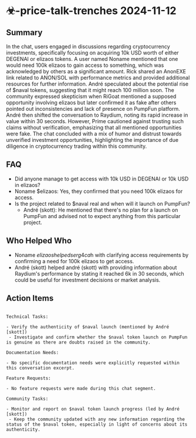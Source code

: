# ☣-price-talk-trenches 2024-11-12

## Summary

In the chat, users engaged in discussions regarding cryptocurrency investments, specifically focusing on acquiring 10k USD worth of either DEGENAI or elizaos tokens. A user named Noname mentioned that one would need 100k elizaos to gain access to something, which was acknowledged by others as a significant amount. Rick shared an AnonEXE link related to ANON/SOL with performance metrics and provided additional resources for further information. André speculated about the potential rise of $naval tokens, suggesting that it might reach 100 million soon. The community expressed skepticism when RiGoat mentioned a supposed opportunity involving elizaos but later confirmed it as fake after others pointed out inconsistencies and lack of presence on PumpFun platform. André then shifted the conversation to Raydium, noting its rapid increase in value within 30 seconds. However, Prime cautioned against trusting such claims without verification, emphasizing that all mentioned opportunities were fake. The chat concluded with a mix of humor and distrust towards unverified investment opportunities, highlighting the importance of due diligence in cryptocurrency trading within this community.

## FAQ

- Did anyone manage to get access with 10k USD in DEGENAI or 10k USD in elizaos?
- Noname $elizaos: Yes, they confirmed that you need 100k elizaos for access.
- Is the project related to $naval real and when will it launch on PumpFun?
    - André (skott): He mentioned that there's no plan for a launch on PumpFun and advised not to expect anything from this particular project.

## Who Helped Who

- Noname $elizaos helped serg4ca$h with clarifying access requirements by confirming a need for 100k elizaos to get access.
- André (skott) helped andré (skott) with providing information about Raydium's performance by stating it reached 6k in 30 seconds, which could be useful for investment decisions or market analysis.

## Action Items

```

Technical Tasks:

- Verify the authenticity of $naval launch (mentioned by André [skott])
 - Investigate and confirm whether the $naval token launch on PumpFun is genuine as there are doubts raised in the community.

Documentation Needs:

- No specific documentation needs were explicitly requested within this conversation excerpt.

Feature Requests:

- No feature requests were made during this chat segment.

Community Tasks:

- Monitor and report on $naval token launch progress (led by André [skott])
 - Keep the community updated with any new information regarding the status of the $naval token, especially in light of concerns about its authenticity.
```
